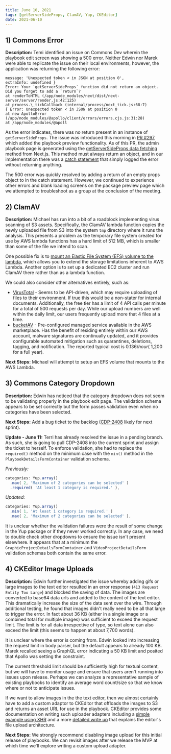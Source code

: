 ```yaml
---
title: June 10, 2021
tags: [getServerSideProps, ClamAV, Yup, CKEditor]
date: 2021-06-10
---
```


## 1) Commons Error

**Description:** Temi identified an issue on Commons Dev wherein the playbook edit screen was showing a 500 error. Neither Edwin nor Marek were able to replicate the issue on their local environments, however, the application was returning the following error:

```text
message: 'Unexpected token < in JSON at position 0',
extraInfo: undefined }
Error: Your `getServerSideProps` function did not return an object. Did you forget to add a `return`?
at renderToHTML (/app/node_modules/next/dist/next-server/server/render.js:42:125)
at process.\_tickCallback (internal/process/next_tick.js:68:7)
{ Error: Unexpected token < in JSON at position 0
at new ApolloError (/app/node_modules/@apollo/client/errors/errors.cjs.js:31:28)
at /app/node_modules/@apoll
```

As the error indicates, there was no return present in an instance of `getServerSideProps`. The issue was introduced this morning in [PR #297](https://github.com/IIP-Design/content-commons-client/pull/297) which added the playbook preview functionality. As of this PR, the admin playbook page is generated using the [getServerSideProps data fetching](https://nextjs.org/docs/basic-features/data-fetching#getserversideprops-server-side-rendering) method from Next.js. This method must always return an object, and in our implementation there was a [catch statement](https://github.com/IIP-Design/content-commons-client/blob/36fe128b62456ee781d734aa2546fa58fb0653cf/pages/admin/package/playbook/%5B...slug%5D.js#L48) that simply logged the error without returning anything.

The 500 error was quickly resolved by adding a return of an empty props object to in the catch statement. However, we continued to experience other errors and blank loading screens on the package preview page which we attempted to troubleshoot as a group at the conclusion of the meeting.

## 2) ClamAV

**Description:** Michael has run into a bit of a roadblock implementing virus scanning of S3 assets. Specifically, the ClamAV lambda function copies the newly uploaded file from S3 into the system `tmp` directory where it runs the analysis. This presents a problem as the temporary file system created for use by AWS lambda functions has a hard limit of 512 MB, which is smaller than some of the file we intend to scan.

One possible fix is to [mount an Elastic File System (EFS) volume to the lambda](https://aws.amazon.com/blogs/compute/using-amazon-efs-for-aws-lambda-in-your-serverless-applications/), which allows you to extend the storage limitations inherent to AWS Lambda. Another option is to set up a dedicated EC2 cluster and run ClamAV there rather than as a lambda function.

We could also consider other alternatives entirely, such as:

- [VirusTotal](https://www.virustotal.com/gui/) - Seems to be API-driven, which may require uploading of files to their environment. If true this would be a non-stater for internal documents. Additionally, the free tier has a limit of 4 API calls per minute for a total of 500 requests per day. While our upload numbers are well within the daily limit, our users frequently upload more that 4 files at a time.
- [bucketAV](https://aws.amazon.com/marketplace/pp/prodview-sykoblbsdgw2o) - Pre-configured managed service available in the AWS marketplace. Has the benefit of residing entirely within our AWS account, malware signatures are continually updated, and it provides configurable automated mitigation such as quarantines, deletions, tagging, and notification. The reported typical cost is $0.136/hour (~$1,200 for a full year).

**Next Steps:** Michael will attempt to setup an EFS volume that mounts to the AWS Lambda.

## 3) Commons Category Dropdown

**Description:** Edwin has noticed that the category dropdown does not seem to be validating properly in the playbook edit page. The validation schema appears to be set correctly but the form passes validation even when no categories have been selected.

**Next Steps:** Add a bug ticket to the backlog ([CDP-2408](https://design.atlassian.net/browse/CDP-2408) likely for next sprint).

**Update - June 11:** Terri has already resolved the issue in a pending branch. As such, she is going to pull CDP-2408 into the current sprint and assign the ticket to herself. To enforce validation, she had to replace the `required()` method on the minimum case with the `min()` method in the `PlaybookDetailsFormContainer` validation schema.

_Previously:_

```js
categories: Yup.array()
  .max( 2, 'Maximum of 2 categories can be selected' )
  .required( 'At least 1 category is required.' ),
```

_Updated:_

```js
categories: Yup.array()
  .min( 1, 'At least 1 category is required.' )
  .max( 2, 'Maximum of 2 categories can be selected' ),
```

It is unclear whether the validation failures were the result of some change in the Yup package or if they never worked correctly. In any case, we need to double check other dropdowns to ensure the issue isn't present elsewhere. It appears that at a minimum the `GraphicProjectDetailsFormContainer` and `VideoProjectDetailsForm` validation schemas both contain the same error.

## 4) CKEditor Image Uploads

**Description:** Edwin further investigated the issue whereby adding gifs or large images to the text editor resulted in an error response (`413 Request Entity Too Large`) and blocked the saving of data. The images are converted to base64 data urls and added to the content of the text editor. This dramatically increase the size of the data sent over the wire. Through additional testing, he found that images didn't really need to be all that large to trigger the error. In fact about 36 KB (either in a single image or a combined total for multiple images) was sufficient to exceed the request limit. The limit is for all data irrespective of type, so text alone can also exceed the limit (this seems to happen at about 7,700 words).

It is unclear where the error is coming from. Edwin looked into increasing the request limit in body parser, but the default appears to already 100 KB. Marek recalled seeing a GraphQL error indicating a 50 KB limit and posited that Apollo was setting the constraint.

The current threshold limit should be sufficiently high for textual content, but we will have to monitor usage and ensure that users aren't running into issues upon release. Perhaps we can analyze a representative sample of existing playbooks to identify an average word count/size so that we know where or not to anticipate issues.

If we want to allow images in the the text editor, then we almost certainly have to add a custom adaptor to CKEditor that offloads the images to S3 and returns an asset URL for use in the playbook. CKEditor provides some documentation on writing such uploader adapters including a [simple example using XHR](https://ckeditor.com/docs/ckeditor5/latest/features/image-upload/simple-upload-adapter.html) and a more [detailed write up](https://ckeditor.com/docs/ckeditor5/latest/framework/guides/deep-dive/upload-adapter.html) that explains the editor's file upload architecture.

**Next Steps:** We strongly recommend disabling image upload for this initial release of playbooks. We can revisit images after we release the MVP at which time we'll explore writing a custom upload adapter.

